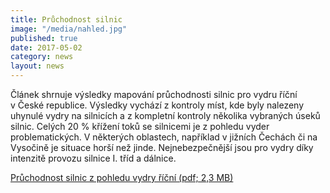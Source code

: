 ```yaml
---
title: Průchodnost silnic
image: "/media/nahled.jpg"
published: true
date: 2017-05-02
category: news
layout: news
---
```

Článek shrnuje výsledky mapování průchodnosti silnic pro vydru říční
v České republice. Výsledky vychází z kontroly míst, kde byly nalezeny
uhynulé vydry na silnicích a z kompletní kontroly několika vybraných
úseků silnic. Celých 20 % křížení toků se silnicemi je z pohledu vyder
problematických. V některých oblastech, například v jižních Čechách či
na Vysočině je situace horší než jinde. Nejnebezpečnější jsou pro vydry
díky intenzitě provozu silnice I. tříd a dálnice.

[Průchodnost silnic z pohledu vydry říční (pdf; 2,3
MB)](/media/12-pruchodnost-silnic-z-pohledu-vydry-ricni.pdf)
